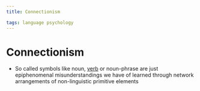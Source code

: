 ```yaml
---
title: Connectionism

tags: language psychology 
---
```


# Connectionism
- So called symbols like noun, [verb](Verb.md) or noun-phrase are just epiphenomenal misunderstandings we have of learned through network arrangements of non-linguistic primitive elements






















































